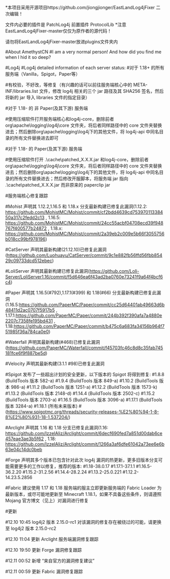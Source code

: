 *本项目采用开源项目https://github.com/jiongjionger/EastLandLog4jFixer 二次编辑！

文件内必要的插件是
PatchLog4j
前置插件
ProtocolLib
*注意EastLandLog4jFixer-master仅仅为原作者的源代码！

请勿将EastLandLog4jFixer-master放进plugins文件夹内




#About AmethystCN
#I am a very normal person!
And how did you find me when I hid it so deep? 

#Log4j
#Log4j detailed information of each server status:
#对于 1.18+ 的所有服务端（Vanilla，Spigot，Paper等）

#有校验，不好改，等修复（有兴趣的话可以前往服务端核心中的 META-INF/libraries.list 文件，修改 log4j 相关的三个 jar 路径及其 SHA256 签名，然后将新的 jar 导入 libraries 文件的指定目录）


#对于 1.18- 的 非 Paper(及其下游) 服务端

#使用压缩软件打开服务端核心和log4j-core，删除前者 org\apache\logging\log4j\core 文件夹，将后者同样路径中的 core 文件夹替换进去；然后删除org\apache\logging\log4j下的其他文件，将 log4j-api 中同名目录的所有文件替换进去即可


#对于 1.18- 的 Paper(及其下游) 服务端

#使用压缩软件打开 .\cache\patched_X.X.X.jar 和log4j-core，删除前者 org\apache\logging\log4j\core 文件夹，将后者同样路径中的 core 文件夹替换进去；然后删除org\apache\logging\log4j下的其他文件，将 log4j-api 中同名目录的所有文件替换进去；然后修改开服脚本，将服务端 jar 指向 .\cache\patched_X.X.X.jar 而非原来的 paperclip jar


#服务端核心修复跟踪


#Mohist 声明其 1.12.2,1.16.5 和 1.18.x 分支最新构建已修复此漏洞(1.12.2: https://github.com/MohistMC/Mohist/commit/cf2bdd4639cd75397011338450a317c2fedd2c13 , 1.16.5: https://github.com/MohistMC/Mohist/commit/24cc55acbf04708ecd39f948767f400577b24872 , 1.18.x: https://github.com/MohistMC/Mohist/commit/2a39eb2c009e5b66f3055756b018cc99bf978196)

#CatServer 声明其最新构建(21.12.10)已修复此漏洞(https://github.com/Luohuayu/CatServer/commit/9c1e882fb56ffd56fbb85429c09733dcd512ebec)

#LoliServer 声明其最新构建已修复此漏洞(https://github.com/Loli-Server/LoliServer1.16/commit/f5d646ea6f43ad2ba0760e73241f9a64f4bcf6c4)

#Paper 声明其 1.16.5(#792),1.17.1(#399) 和 1.18(#66) 分支最新构建已修复此漏洞(1.16.5:https://github.com/PaperMC/Paper/commit/cc25d64401ab49663d6b48411d2ac0707f5917b5 , 1.17.1:https://github.com/PaperMC/Paper/commit/244b392f390afa7a4880e2207c7358fe195bd431 , 1.18:https://github.com/PaperMC/Paper/commit/b475c6a683fa34156b964f751985f36a784ca0e0)

#Waterfall 声明其最新构建(#468)已修复此漏洞(https://github.com/PaperMC/Waterfall/commit/f45703fc46c8d8c35fab745181fce6f9f887be5d)

#Velocity 声明其最新构建(3.1.1 #98)已修复此漏洞

#Spigot 发布了一些超出计划的安全更新，以下版本的 Spigot 将得到修复:
#1.8.8 (BuildTools 版本 582-a)
#1.9.4 (BuildTools 版本 849-a)
#1.10.2 (BuildTools 版本 986-a)
#1.11.2 (BuildTools 版本 1251-a)
#1.12.2 (BuildTools 版本 1573-k)
#1.13.2 (BuildTools 版本 2148-d)
#1.14.4 (BuildTools 版本 2502-c)
#1.15.2 (BuildTools 版本 2703-a)
#1.16.5 (BuildTools 版本 3096-a)
#1.17.1 (BuildTools 版本 3284-a)
#1.18.1 (所有未来版本)
#(https://www.spigotmc.org/threads/security-releases-%E2%80%94-1-8-8%E2%80%931-18-1.537204/)

#Arclight 声明其 1.16 和 1.18 分支已修复此漏洞(1.16: https://github.com/IzzelAliz/Arclight/commit/6decf690fed7a851d00dab6ce457eae3ae3b5f62 , 1.18: https://github.com/IzzelAliz/Arclight/commit/1266a3af6dfe61042a73ee6e6b63e04c14dc0beb

#Forge 声明其多个版本已包含针对此次 log4j 漏洞的热更新，更多旧版本分支可能需要更多的工作以修复，推荐的版本:
#1.18-38.0.17
#1.17.1-37.1.1
#1.16.5-36.2.20
#1.15.2-31.2.56
#1.14.4-28.2.24
#1.13.2-25.0.221
#1.12.2-14.23.5.2856

#Fabric 建议使用 1.17 和 1.18 服务端的服主立即更新服务端的 Fabric Loader 为最新版本，或尽可能地更新至 Minecraft 1.18.1，如果不具备这些条件，则请遵照 Mojang 官方博文（见上）对漏洞进行修复


#更新


#12.10 10:45 log4j2 版本 2.15.0-rc1 对该漏洞的修复存在被绕过的可能，请更换至 log4j2 版本 2.15.0-rc2

#12.10 11:04 更新 Arclight 服务端漏洞修复跟踪

#12.10 19:50 更新 Forge 漏洞修复跟踪

#12.11 00:52 新增 “来自官方的漏洞修复建议”

#12.11 00:59 更新 Fabric 漏洞修复跟踪
